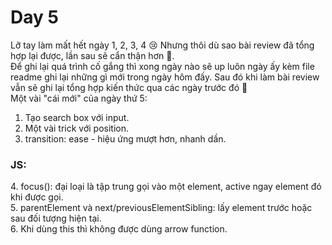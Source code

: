 # Day 5
Lỡ tay làm mất hết ngày 1, 2, 3, 4 :cry: Nhưng thôi dù sao bài review đã tổng hợp lại được,
lần sau sẽ cẩn thận hơn :triumph:.
<br>
Để ghi lại quá trình cố gắng thì xong ngày nào sẽ up luôn ngày ấy kèm file readme ghi lại những 
gì mới trong ngày hôm đấy. Sau đó khi làm bài review vẫn sẽ ghi lại tổng hợp kiến thức qua các ngày 
trước đó :muscle:
<br>
Một vài "cái mới" của ngày thứ 5: <br>
1. Tạo search box với input. <br>
2. Một vài trick với position. <br>
3. transition: ease - hiệu ứng mượt hơn, nhanh dần. <br>
<h3>JS:</h3>4. focus(): đại loại là tập trung gọi vào một element, active ngay element đó khi được gọi. <br>
5. parentElement và next/previousElementSibling: lấy element trước hoặc sau đối tượng hiện tại. <br>
6. Khi dùng this thì không được dùng arrow function.